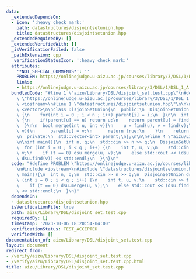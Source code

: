 ```yaml
---
data:
  _extendedDependsOn:
  - icon: ':heavy_check_mark:'
    path: datastructures/disjointsetunion.hpp
    title: datastructures/disjointsetunion.hpp
  _extendedRequiredBy: []
  _extendedVerifiedWith: []
  _isVerificationFailed: false
  _pathExtension: cpp
  _verificationStatusIcon: ':heavy_check_mark:'
  attributes:
    '*NOT_SPECIAL_COMMENTS*': ''
    PROBLEM: https://onlinejudge.u-aizu.ac.jp/courses/library/3/DSL/1/DSL_1_A
    links:
    - https://onlinejudge.u-aizu.ac.jp/courses/library/3/DSL/1/DSL_1_A
  bundledCode: "#line 1 \"aizu/Library/DSL/disjoint_set.test.cpp\"\n#define PROBLEM\
    \ \"https://onlinejudge.u-aizu.ac.jp/courses/library/3/DSL/1/DSL_1_A\"\n#include\
    \ <iostream>\n#line 1 \"datastructures/disjointsetunion.hpp\"\n\n\n\n#include\
    \ <vector>\n\nclass DisjoinSetUnion{\n  public:\n  DisjoinSetUnion(int n): parent(n)\
    \ {\n    for(int i = 0 ; i < n ; i++) parent[i] = i;\n  }\n\n  int find(int u)\
    \ {\n    if(parent[u] == u) return u;\n    return parent[u] = find(parent[u]);\n\
    \  }\n\n  bool merge(int u, int v){\n    u = find(u), v = find(v);\n    if(u !=\
    \ v){\n      parent[u] = v;\n      return true;\n    }\n    return false;\n  }\n\
    \n  private:\n  std::vector<int> parent;\n};\n\n\n#line 4 \"aizu/Library/DSL/disjoint_set.test.cpp\"\
    \n\nint main(){\n  int n, q;\n  std::cin >> n >> q;\n  DisjoinSetUnion dsu(n);\n\
    \  for (int i = 0 ; i < q ; i++) {\n    int t, u, v;\n    std::cin >> t >> u >>\
    \ v;\n    if (t == 0) dsu.merge(u, v);\n    else std::cout << (dsu.find(u) ==\
    \ dsu.find(v)) << std::endl;\n  }\n}\n"
  code: "#define PROBLEM \"https://onlinejudge.u-aizu.ac.jp/courses/library/3/DSL/1/DSL_1_A\"\
    \n#include <iostream>\n#include \"datastructures/disjointsetunion.hpp\"\n\nint\
    \ main(){\n  int n, q;\n  std::cin >> n >> q;\n  DisjoinSetUnion dsu(n);\n  for\
    \ (int i = 0 ; i < q ; i++) {\n    int t, u, v;\n    std::cin >> t >> u >> v;\n\
    \    if (t == 0) dsu.merge(u, v);\n    else std::cout << (dsu.find(u) == dsu.find(v))\
    \ << std::endl;\n  }\n}"
  dependsOn:
  - datastructures/disjointsetunion.hpp
  isVerificationFile: true
  path: aizu/Library/DSL/disjoint_set.test.cpp
  requiredBy: []
  timestamp: '2023-10-06 18:20:54-04:00'
  verificationStatus: TEST_ACCEPTED
  verifiedWith: []
documentation_of: aizu/Library/DSL/disjoint_set.test.cpp
layout: document
redirect_from:
- /verify/aizu/Library/DSL/disjoint_set.test.cpp
- /verify/aizu/Library/DSL/disjoint_set.test.cpp.html
title: aizu/Library/DSL/disjoint_set.test.cpp
---
```

